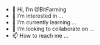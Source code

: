 - 👋 Hi, I’m @BitFarming
- 👀 I’m interested in ...
- 🌱 I’m currently learning ...
- 💞️ I’m looking to collaborate on ...
- 📫 How to reach me ...

<!---
BitFarming/BitFarming is a ✨ special ✨ repository because its `README.md` (this file) appears on your GitHub profile.
You can click the Preview link to take a look at your changes.
--->
